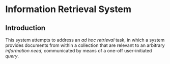 # Information Retrieval System

## Introduction
This system attempts to address an *ad hoc retrieval* task, in which a system provides documents from within a collection that are relevant to an arbitrary *information need*, communicated by means of a one-off user-initiated *query*.
